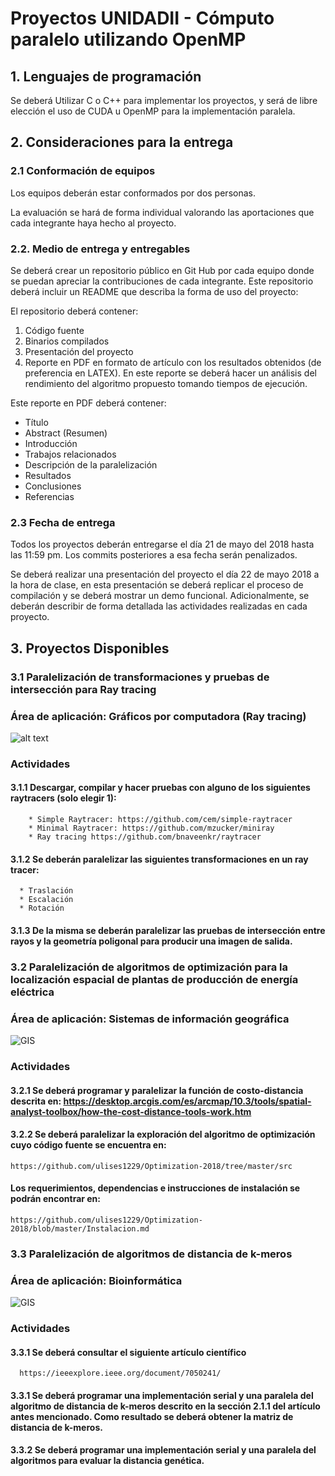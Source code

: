 # Proyectos UNIDADII - Cómputo paralelo utilizando OpenMP

## 1. Lenguajes de programación

Se deberá Utilizar C o C++ para implementar los proyectos, y será de libre elección el uso de CUDA u OpenMP para la implementación paralela.

## 2. Consideraciones para la entrega

### 2.1 Conformación de equipos

Los equipos deberán estar conformados por dos personas. 

La evaluación se hará de forma individual valorando las aportaciones que cada integrante haya hecho al proyecto.

### 2.2. Medio de entrega y entregables

Se deberá crear un repositorio público en Git Hub por cada equipo donde se puedan apreciar la contribuciones de cada integrante. Este repositorio deberá incluir un README que describa la forma de uso del proyecto:

El repositorio deberá contener:
1. Código fuente
2. Binarios compilados
3. Presentación del proyecto 
4. Reporte en PDF en formato de artículo con los resultados obtenidos (de preferencia en LATEX). En este reporte se deberá hacer un análisis del rendimiento del algoritmo propuesto tomando tiempos de ejecución.

Este reporte en PDF deberá contener:
* Título 
* Abstract (Resumen)
* Introducción 
* Trabajos relacionados
* Descripción de la paralelización
* Resultados
* Conclusiones
* Referencias

### 2.3 Fecha de entrega 

Todos los proyectos deberán entregarse el día 21 de mayo del 2018 hasta las 11:59 pm. Los commits posteriores a esa fecha serán penalizados.

Se deberá realizar una presentación del proyecto el día 22 de mayo 2018 a la hora de clase, en esta presentación se deberá replicar el proceso de compilación y se deberá mostrar un demo funcional. Adicionalmente, se deberán describir de forma detallada las actividades realizadas en cada proyecto.


## 3. Proyectos Disponibles

### 3.1 Paralelización de transformaciones y pruebas de intersección para Ray tracing 
### Área de aplicación: Gráficos por computadora (Ray tracing)
![alt text](https://i.pinimg.com/736x/d9/e4/49/d9e44950d7ebc6ef04cc9f48e3d437f4--motion-blur-scary.jpg "Ray tracing")

### **Actividades**
    
#### 3.1.1 Descargar, compilar y hacer pruebas con alguno de los siguientes raytracers (solo elegir 1):
        * Simple Raytracer: https://github.com/cem/simple-raytracer
        * Minimal Raytracer: https://github.com/mzucker/miniray
        * Ray tracing https://github.com/bnaveenkr/raytracer

#### 3.1.2 Se deberán paralelizar las siguientes transformaciones en un ray tracer:
      * Traslación
      * Escalación
      * Rotación

#### 3.1.3 De la misma se deberán paralelizar las pruebas de intersección entre rayos y la geometría poligonal para producir una imagen de salida.

### 3.2 Paralelización de algoritmos de optimización para la localización espacial de plantas de producción de energía eléctrica 
### Área de aplicación: Sistemas de información geográfica
![GIS](http://adevaherranz.es/GEOGRAFIA/GEOGRAFIA%20UNIVERSAL%20Paises/Eurasia/Rusia/Geo%20Cartografia%20Rio%20Lena%20Delta%20Rusia-Siberia%20Satelite%20NASA_small.gif "Ray tracing")

### **Actividades**

#### 3.2.1 Se deberá programar y paralelizar la función de costo-distancia descrita en: https://desktop.arcgis.com/es/arcmap/10.3/tools/spatial-analyst-toolbox/how-the-cost-distance-tools-work.htm

#### 3.2.2 Se deberá paralelizar la exploración del algoritmo de optimización cuyo código fuente se encuentra en: 
    https://github.com/ulises1229/Optimization-2018/tree/master/src

#### Los requerimientos, dependencias e instrucciones de instalación se podrán encontrar en: 
    https://github.com/ulises1229/Optimization-2018/blob/master/Instalacion.md

### 3.3 Paralelización de algoritmos de distancia de k-meros 

### Área de aplicación: Bioinformática
![GIS](http://baranzinilab.ucsf.edu/sites/baranzinilab.ucsf.edu/files/wysiwyg/genetics_final.png)
### **Actividades**

#### 3.3.1 Se deberá consultar el siguiente artículo científico
      https://ieeexplore.ieee.org/document/7050241/
      
#### 3.3.1 Se deberá programar una implementación serial y una paralela del algoritmo de distancia de k-meros descrito en la sección         **2.1.1** del artículo antes mencionado. Como resultado se deberá obtener la matriz de distancia de k-meros.
      
#### 3.3.2 Se deberá programar una implementación serial y una paralela del algoritmos para evaluar la distancia genética.
      
      


